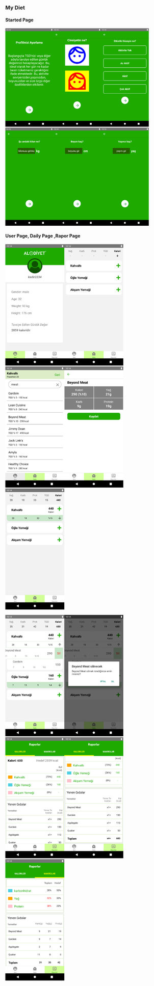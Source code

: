 ### My Diet

#### Started Page

<img src="./assets/diet1.png" width="150"><img src="./assets/diet2.png" width="150"><img src="./assets/diet3.png" width="150"><img src="./assets/diet4.png" width="150"><img src="./assets/diet5.png" width="150"><img src="./assets/diet6.png" width="150">

#### User Page, Daily Page ,Rapor Page

<img src="./assets/diet7.png" width="185"><img src="./assets/diet8.png" width="185"><img src="./assets/diet9.png" width="185"><img src="./assets/diet10.png" width="185"><img src="./assets/diet11.png" width="185">

<img src="./assets/diet13.png" width="185"><img src="./assets/diet14.png" width="185"><img src="./assets/diet15.png" width="185"><img src="./assets/diet16.png" width="185"><img src="./assets/diet17.png" width="185">
